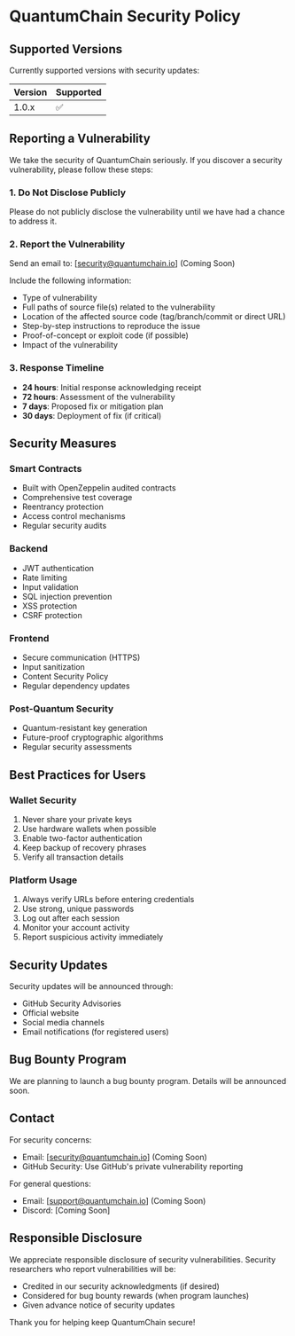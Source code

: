 # QuantumChain Security Policy

## Supported Versions

Currently supported versions with security updates:

| Version | Supported          |
| ------- | ------------------ |
| 1.0.x   | :white_check_mark: |

## Reporting a Vulnerability

We take the security of QuantumChain seriously. If you discover a security vulnerability, please follow these steps:

### 1. Do Not Disclose Publicly
Please do not publicly disclose the vulnerability until we have had a chance to address it.

### 2. Report the Vulnerability
Send an email to: [security@quantumchain.io] (Coming Soon)

Include the following information:
- Type of vulnerability
- Full paths of source file(s) related to the vulnerability
- Location of the affected source code (tag/branch/commit or direct URL)
- Step-by-step instructions to reproduce the issue
- Proof-of-concept or exploit code (if possible)
- Impact of the vulnerability

### 3. Response Timeline
- **24 hours**: Initial response acknowledging receipt
- **72 hours**: Assessment of the vulnerability
- **7 days**: Proposed fix or mitigation plan
- **30 days**: Deployment of fix (if critical)

## Security Measures

### Smart Contracts
- Built with OpenZeppelin audited contracts
- Comprehensive test coverage
- Reentrancy protection
- Access control mechanisms
- Regular security audits

### Backend
- JWT authentication
- Rate limiting
- Input validation
- SQL injection prevention
- XSS protection
- CSRF protection

### Frontend
- Secure communication (HTTPS)
- Input sanitization
- Content Security Policy
- Regular dependency updates

### Post-Quantum Security
- Quantum-resistant key generation
- Future-proof cryptographic algorithms
- Regular security assessments

## Best Practices for Users

### Wallet Security
1. Never share your private keys
2. Use hardware wallets when possible
3. Enable two-factor authentication
4. Keep backup of recovery phrases
5. Verify all transaction details

### Platform Usage
1. Always verify URLs before entering credentials
2. Use strong, unique passwords
3. Log out after each session
4. Monitor your account activity
5. Report suspicious activity immediately

## Security Updates

Security updates will be announced through:
- GitHub Security Advisories
- Official website
- Social media channels
- Email notifications (for registered users)

## Bug Bounty Program

We are planning to launch a bug bounty program. Details will be announced soon.

## Contact

For security concerns:
- Email: [security@quantumchain.io] (Coming Soon)
- GitHub Security: Use GitHub's private vulnerability reporting

For general questions:
- Email: [support@quantumchain.io] (Coming Soon)
- Discord: [Coming Soon]

## Responsible Disclosure

We appreciate responsible disclosure of security vulnerabilities. Security researchers who report vulnerabilities will be:
- Credited in our security acknowledgments (if desired)
- Considered for bug bounty rewards (when program launches)
- Given advance notice of security updates

Thank you for helping keep QuantumChain secure!
